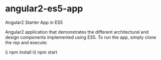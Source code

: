 # angular2-es5-app
Angular2 Starter App in ES5

Angular2 application that demonstrates the different architectural and design components implemented using ES5. To run the app, simply clone the rep and execute:

i) npm install
ii) npm start

